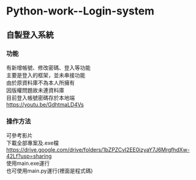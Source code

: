 # Python-work--Login-system
## 自製登入系統
### 功能
有新增帳號、修改密碼、登入等功能<br>
主要是登入的框架，並未串接功能<br>
由於原資料庫不為本人所擁有<br>
因版權問題故未連資料庫<br>
目前登入帳號密碼存於本地端<br>
https://youtu.be/GdhtmaLD4Vs
### 操作方法
可參考影片<br>
下載全部專案及.exe檔<br>
https://drive.google.com/drive/folders/1bZPZCvI2EE0izyaY7J6MrgfhdXw-42Lf?usp=sharing<br>
使用main.exe運行<br>
也可使用main.py運行(裡面是程式碼)<br>
